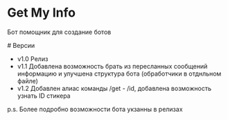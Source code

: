 # Get My Info
<p>Бот помощник для создание ботов</p>
# Версии
<ul>
<li>v1.0 Релиз</li>
<li>v1.1 Добавлена возможность брать из пересланных сообщений информацию и улучшена структура бота (обработчики в отднльном файле)</li>
<li>v1.2 Добавлен алиас команды /get - /id, добавлена возможность узнать ID стикера</li>
</ul>
<div>p.s. Более подробно возможности бота укзанны в релизах</div>
